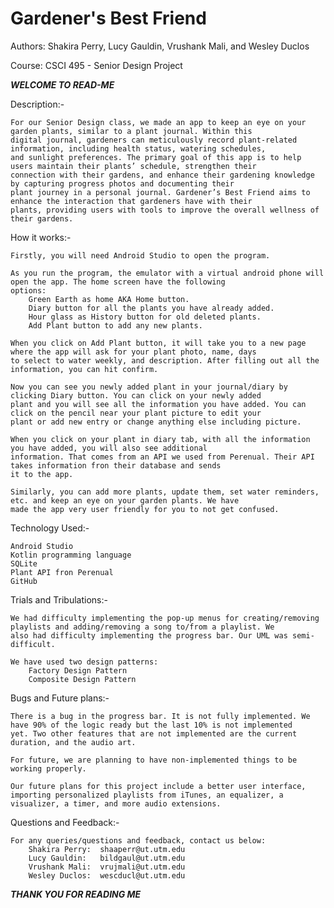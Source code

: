 # Gardener's Best Friend

Authors: Shakira Perry, Lucy Gauldin, Vrushank Mali, and Wesley Duclos

Course: CSCI 495 - Senior Design Project

***WELCOME TO READ-ME***


Description:-

    For our Senior Design class, we made an app to keep an eye on your garden plants, similar to a plant journal. Within this
    digital journal, gardeners can meticulously record plant-related information, including health status, watering schedules,
    and sunlight preferences. The primary goal of this app is to help users maintain their plants’ schedule, strengthen their
    connection with their gardens, and enhance their gardening knowledge by capturing progress photos and documenting their
    plant journey in a personal journal. Gardener’s Best Friend aims to enhance the interaction that gardeners have with their
    plants, providing users with tools to improve the overall wellness of their gardens.


How it works:-

    Firstly, you will need Android Studio to open the program.
    
    As you run the program, the emulator with a virtual android phone will open the app. The home screen have the following
    options:
        Green Earth as home AKA Home button.
        Diary button for all the plants you have already added.
        Hour glass as History button for old deleted plants.
        Add Plant button to add any new plants.
    
    When you click on Add Plant button, it will take you to a new page where the app will ask for your plant photo, name, days
    to select to water weekly, and description. After filling out all the information, you can hit confirm.

    Now you can see you newly added plant in your journal/diary by clicking Diary button. You can click on your newly added 
    plant and you will see all the information you have added. You can click on the pencil near your plant picture to edit your
    plant or add new entry or change anything else including picture.

    When you click on your plant in diary tab, with all the information you have added, you will also see additional
    information. That comes from an API we used from Perenual. Their API takes information fron their database and sends
    it to the app.
    
    Similarly, you can add more plants, update them, set water reminders, etc. and keep an eye on your garden plants. We have
    made the app very user friendly for you to not get confused.


Technology Used:-
    
    Android Studio
    Kotlin programming language
    SQLite
    Plant API fron Perenual
    GitHub


Trials and Tribulations:-

    We had difficulty implementing the pop-up menus for creating/removing playlists and adding/removing a song to/from a playlist. We
    also had difficulty implementing the progress bar. Our UML was semi-difficult.
    
    We have used two design patterns:
        Factory Design Pattern
        Composite Design Pattern
    
    
Bugs and Future plans:-

    There is a bug in the progress bar. It is not fully implemented. We have 90% of the logic ready but the last 10% is not implemented
    yet. Two other features that are not implemented are the current duration, and the audio art.
    
    For future, we are planning to have non-implemented things to be working properly.
    
    Our future plans for this project include a better user interface, importing personalized playlists from iTunes, an equalizer, a
    visualizer, a timer, and more audio extensions.
    
    
Questions and Feedback:-
    
    For any queries/questions and feedback, contact us below:
        Shakira Perry:  shaaperr@ut.utm.edu
        Lucy Gauldin:   bildgaul@ut.utm.edu
        Vrushank Mali:  vrujmali@ut.utm.edu
        Wesley Duclos:  wescducl@ut.utm.edu
    

***THANK YOU FOR READING ME***
